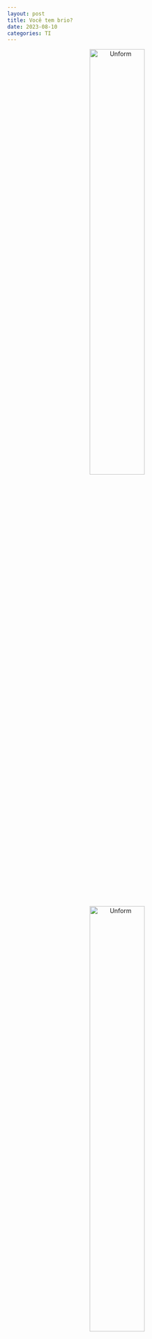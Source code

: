 ```yaml
---
layout: post
title: Você tem brio?
date: 2023-08-10
categories: TI
---
```


<p align="center">
<img src="{{ site.baseurl }}/images/2023-08-10-Voce-tem-brio.png" height="50%" width="50%" alt="Unform" />
</p>

<p align="center">
<img src="{{ site.baseurl }}/images/Prof_Clovis_Filho-VC-TEM-BRIU-KANT.jpeg" height="50%" width="50%" alt="Unform" />

* https://g.co/kgs/vsceN5



Kant :

"Você pode agir mal e produzir felicidade."

e

"Agir bem e produzir tristeza"



<img src="{{ site.baseurl }}/images/Prof_Clovis_Filho-VC-TEM-BRIU-1.jpeg" height="50%" width="50%" alt="Unform" />
##  "Isso tudo é de uma potencia de argumentação **_Fudida_**"

<img src="{{ site.baseurl }}/images/Prof_Clovis_Filho-VC-TEM-BRIU-1.jpeg" height="50%" width="50%" alt="Unform" />

"A educação Pressupõe dor :

    * Pressupõe mudança de rota.

    * Advertência 

    * Tá errado !!

Se depender de feedback do aluno : Professor estaria ferrado !!"



<img src="{{ site.baseurl }}/images/Prof_Clovis_Filho-VC-TEM-BRIU-3.jpeg" height="50%" width="50%" alt="Unform" />

Educar muitas vezes é FALAR.

"Você é um bosta !!!!!

Você vai sofrer agora, para você aprender a ser Gente !!!!"




<img src="{{ site.baseurl }}/images/Prof_Clovis_Filho-VC-TEM-BRIU-BOOK-1.jpeg" height="50%" width="50%" alt="Unform" />
## Fundamento da metafísica dos costumes.

<img src="{{ site.baseurl }}/images/Prof_Clovis_Filho-VC-TEM-BRIU-BOOK.jpeg" height="50%" width="50%" alt="Unform" />
https://en.wikipedia.org/wiki/


<img src="{{ site.baseurl }}/images/Prof_Clovis_Filho-VC-TEM-BRIU-4.jpeg" height="50%" width="50%" alt="Unform" />
## Professor, você está me chamando de burro ?


<img src="{{ site.baseurl }}/images/Prof_Clovis_Filho-VC-TEM-BRIU-5.jpeg" height="50%" width="50%" alt="Unform" />
## Não ...,  ou se eu estou, Chame **me** de **Burro também**.


Por que é assim que **EU** Leio.


<img src="{{ site.baseurl }}/images/Prof_Clovis_Filho-VC-TEM-BRIU-6.jpeg" height="50%" width="50%" alt="Unform" />


[Aluno] - Mas se eu ficar toda hora voltando, eu nunca vou chegar no final da História.

[Professor] - Então ..., Desculpe, mas não tem final da 
**História** .


<img src="{{ site.baseurl }}/images/Prof_Clovis_Filho-VC-TEM-BRIU-7.jpeg" height="50%" width="50%" alt="Unform" />


[Professor] - Caro aluno :

* A tua inteligencia é o que você tem de melhor.

* Se ela não dará conta de entender uma FRASE, 
* uma simples FRASE.

* Então ..... Você é um ser defecante apenas?

CARO Aluno, Você sabe o que é brio ??"



<img src="{{ site.baseurl }}/images/Prof_Clovis_Filho-VC-TEM-BRIU-8.jpeg" height="50%" width="50%" alt="Unform" />


Como assim, é elementar e eu não entendi ?? (ouvir isso é de moer o figado, é isso que to falando CARA...)

* É O BRIO
* É O BRIO
* É O BRIO


<picture>
  <source media="(prefers-color-scheme: dark)" srcset="https://s.dicio.com.br/brio.png">
  <source media="(prefers-color-scheme: light)" srcset="https://s.dicio.com.br/brio.png">
  <img alt="Shows an illustrated sun in light color mode and a moon with stars in dark color mode." src="https://s.dicio.com.br/brio.png">
</picture>

# Esse Brio que vai fazer você Progredir intelectualmente.

## Referências

https://www.youtube.com/watch?v=UVtgFN3K6kE

https://www.youtube.com/channel/UCIvdVpHdlokxz_wArsoLnVA/videos

https://en.wikipedia.org/wiki/Groundwork_of_the_Metaphysics_of_Morals

https://espacoetica.com.br/palestrantes/?cupom=GOVIN


## My Profile Resume

| [<img src="https://avatars.githubusercontent.com/u/498332?s=400&u=9b7a8aa8743ec4dd3c84d8c382aa31fb1b6c8abf&v=4" width=115><br><sub>Govinda</sub>](https://github.com/govinda777) |
| :---: |







